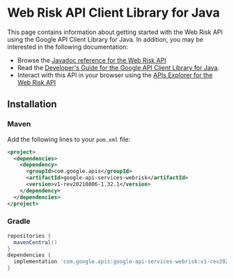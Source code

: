 # Web Risk API Client Library for Java



This page contains information about getting started with the Web Risk API
using the Google API Client Library for Java. In addition, you may be interested
in the following documentation:

* Browse the [Javadoc reference for the Web Risk API][javadoc]
* Read the [Developer's Guide for the Google API Client Library for Java][google-api-client].
* Interact with this API in your browser using the [APIs Explorer for the Web Risk API][api-explorer]

## Installation

### Maven

Add the following lines to your `pom.xml` file:

```xml
<project>
  <dependencies>
    <dependency>
      <groupId>com.google.apis</groupId>
      <artifactId>google-api-services-webrisk</artifactId>
      <version>v1-rev20210806-1.32.1</version>
    </dependency>
  </dependencies>
</project>
```

### Gradle

```gradle
repositories {
  mavenCentral()
}
dependencies {
  implementation 'com.google.apis:google-api-services-webrisk:v1-rev20210806-1.32.1'
}
```

[javadoc]: https://googleapis.dev/java/google-api-services-webrisk/latest/index.html
[google-api-client]: https://github.com/googleapis/google-api-java-client/
[api-explorer]: https://developers.google.com/apis-explorer/#p/webrisk/v1/

